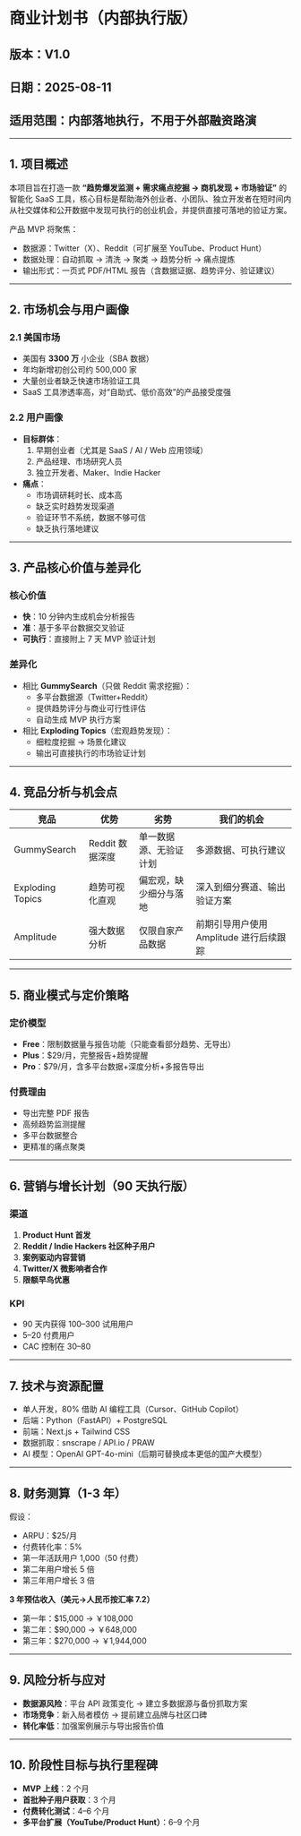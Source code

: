 # 商业计划书（内部执行版）
## 版本：V1.0
## 日期：2025-08-11
## 适用范围：内部落地执行，不用于外部融资路演

---

## 1. 项目概述
本项目旨在打造一款 **“趋势爆发监测 + 需求痛点挖掘 → 商机发现 + 市场验证”** 的智能化 SaaS 工具，核心目标是帮助海外创业者、小团队、独立开发者在短时间内从社交媒体和公开数据中发现可执行的创业机会，并提供直接可落地的验证方案。

产品 MVP 将聚焦：
- 数据源：Twitter（X）、Reddit（可扩展至 YouTube、Product Hunt）
- 数据处理：自动抓取 → 清洗 → 聚类 → 趋势分析 → 痛点提炼
- 输出形式：一页式 PDF/HTML 报告（含数据证据、趋势评分、验证建议）

---

## 2. 市场机会与用户画像
### 2.1 美国市场
- 美国有 **3300 万** 小企业（SBA 数据）
- 年均新增初创公司约 500,000 家
- 大量创业者缺乏快速市场验证工具
- SaaS 工具渗透率高，对“自助式、低价高效”的产品接受度强

### 2.2 用户画像
- **目标群体**：
  1. 早期创业者（尤其是 SaaS / AI / Web 应用领域）
  2. 产品经理、市场研究人员
  3. 独立开发者、Maker、Indie Hacker
- **痛点**：
  - 市场调研耗时长、成本高
  - 缺乏实时趋势发现渠道
  - 验证环节不系统，数据不够可信
  - 缺乏执行落地建议

---

## 3. 产品核心价值与差异化
### 核心价值
- **快**：10 分钟内生成机会分析报告
- **准**：基于多平台数据交叉验证
- **可执行**：直接附上 7 天 MVP 验证计划

### 差异化
- 相比 **GummySearch**（只做 Reddit 需求挖掘）：
  - 多平台数据源（Twitter+Reddit）
  - 提供趋势评分与商业可行性评估
  - 自动生成 MVP 执行方案
- 相比 **Exploding Topics**（宏观趋势发现）：
  - 细粒度挖掘 → 场景化建议
  - 输出可直接执行的市场验证计划

---

## 4. 竞品分析与机会点
| 竞品            | 优势 | 劣势 | 我们的机会 |
|-----------------|------|------|-----------|
| GummySearch     | Reddit 数据深度 | 单一数据源、无验证计划 | 多源数据、可执行建议 |
| Exploding Topics| 趋势可视化直观 | 偏宏观，缺少细分与落地 | 深入到细分赛道、输出验证方案 |
| Amplitude       | 强大数据分析 | 仅限自家产品数据 | 前期引导用户使用 Amplitude 进行后续跟踪 |

---

## 5. 商业模式与定价策略
### 定价模型
- **Free**：限制数据量与报告功能（只能查看部分趋势、无导出）
- **Plus**：$29/月，完整报告+趋势提醒
- **Pro**：$79/月，含多平台数据+深度分析+多报告导出

### 付费理由
- 导出完整 PDF 报告
- 高频趋势监测提醒
- 多平台数据整合
- 更精准的痛点聚类

---

## 6. 营销与增长计划（90 天执行版）
### 渠道
1. **Product Hunt 首发**
2. **Reddit / Indie Hackers 社区种子用户**
3. **案例驱动内容营销**
4. **Twitter/X 微影响者合作**
5. **限额早鸟优惠**

### KPI
- 90 天内获得 100–300 试用用户
- 5–20 付费用户
- CAC 控制在 $30–$80

---

## 7. 技术与资源配置
- 单人开发，80% 借助 AI 编程工具（Cursor、GitHub Copilot）
- 后端：Python（FastAPI）+ PostgreSQL
- 前端：Next.js + Tailwind CSS
- 数据抓取：snscrape / API.io / PRAW
- AI 模型：OpenAI GPT-4o-mini（后期可替换成本更低的国产大模型）

---

## 8. 财务测算（1-3 年）
假设：
- ARPU：$25/月
- 付费转化率：5%
- 第一年活跃用户 1,000（50 付费）
- 第二年用户增长 5 倍
- 第三年用户增长 3 倍

**3 年预估收入（美元→人民币按汇率 7.2）**
- 第一年：$15,000 → ￥108,000
- 第二年：$90,000 → ￥648,000
- 第三年：$270,000 → ￥1,944,000

---

## 9. 风险分析与应对
- **数据源风险**：平台 API 政策变化 → 建立多数据源与备份抓取方案
- **市场竞争**：新入局者模仿 → 提前建立品牌与社区口碑
- **转化率低**：加强案例展示与导出报告价值

---

## 10. 阶段性目标与执行里程碑
- **MVP 上线**：2 个月
- **首批种子用户获取**：3 个月
- **付费转化测试**：4–6 个月
- **多平台扩展（YouTube/Product Hunt）**：6–9 个月
